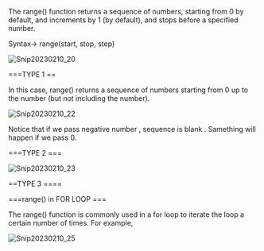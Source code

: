 The range() function returns a sequence of numbers, starting from 0 by default, and increments by 1 (by default), and stops before a specified number.

Syntax->    range(start, stop, step)

![Snip20230210_20](https://user-images.githubusercontent.com/93876736/218178008-bc371d69-8b90-431a-88e9-8711c21cad28.png)

===TYPE 1 ==

In this case, range() returns a sequence of numbers starting from 0 up to the number (but not including the number).

![Snip20230210_22](https://user-images.githubusercontent.com/93876736/218179805-4b67765d-94d1-43ab-9afc-945432b162f2.png)

Notice that if we pass negative number , sequence is blank . Samething will happen if we pass 0.


===TYPE 2 ===

![Snip20230210_23](https://user-images.githubusercontent.com/93876736/218180522-3098d393-71b4-4e35-a7ff-f8e42d18a7b3.png)


==TYPE 3 ====




===range() in FOR LOOP ===

The range() function is commonly used in a for loop to iterate the loop a certain number of times. For example,


![Snip20230210_25](https://user-images.githubusercontent.com/93876736/218183626-391bebd2-dcd8-4e46-a126-e2c0102a33d2.png)


